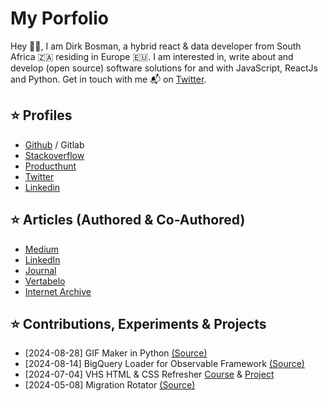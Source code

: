 # My Porfolio

Hey 👋🏻, I am Dirk Bosman, a hybrid react & data developer from South Africa 🇿🇦 residing in Europe 🇪🇺. I am interested in, write about and develop (open source) software solutions for and with JavaScript, ReactJs and Python. Get in touch with me 📬 on [Twitter](https://twitter.com/dirkjobosman).

## ⭐ Profiles
- [Github](https://github.com/dirkbosman/) / Gitlab
- [Stackoverflow](https://stackoverflow.com/users/6460656/dirk)
- [Producthunt](https://www.producthunt.com/@dirkbosman)
- [Twitter](https://twitter.com/dirkjobosman)
- [Linkedin](https://www.linkedin.com/in/dirkjbosman/)

## ⭐ Articles (Authored & Co-Authored)
- [Medium](https://medium.com/@info_58843)
- [LinkedIn](https://www.linkedin.com/in/dirkjbosman/detail/recent-activity/posts/)
- [Journal](https://journals.co.za/content/mandyn/22/3/EJC142270)
- [Vertabelo](https://www.vertabelo.com/blog/using-python-and-mysql-in-the-etl-process-using-python-and-sqlalchemy/)
- [Internet Archive](https://web.archive.org/web/20160314150109/http://spinnakr.com/blog/social-media-2/2013/02/2-ways-social-design-improves-user-experience/)

## ⭐ Contributions, Experiments & Projects
- [2024-08-28] GIF Maker in Python [(Source)](https://github.com/dirkbosman/gifmaker_python)
- [2024-08-14] BigQuery Loader for Observable Framework [(Source)](https://github.com/observablehq/framework/pull/1543)
- [2024-07-04] VHS HTML & CSS Refresher [Course](https://github.com/dirkbosman/dirkbosman/wiki/vhs_htmlcss_course) & [Project](https://github.com/dirkbosman/dirkbosman/wiki/vhs_htmlcss_project)
- [2024-05-08] Migration Rotator [(Source)](https://github.com/dirkbosman/migration_rotator)
